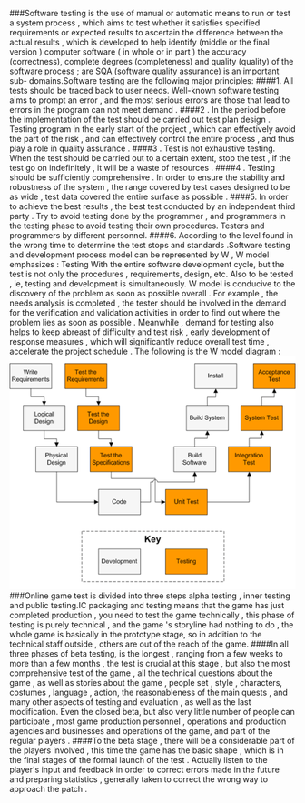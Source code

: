 ###Software testing is the use of manual or automatic means to run or test a system process , which aims to test whether it satisfies specified requirements or expected results to ascertain the difference between the actual results , which is developed to help identify (middle or the final version ) computer software ( in whole or in part ) the accuracy (correctness), complete degrees (completeness) and quality (quality) of the software process ; are SQA (software quality assurance) is an important sub- domains.Software testing are the following major principles:
####1. All tests should be traced back to user needs. Well-known software testing aims to prompt an error , and the most serious errors are those that lead to errors in the program can not meet demand .
####2 . In the period before the implementation of the test should be carried out test plan design . Testing program in the early start of the project , which can effectively avoid the part of the risk , and can effectively control the entire process , and thus play a role in quality assurance .
####3 . Test is not exhaustive testing. When the test should be carried out to a certain extent, stop the test , if the test go on indefinitely , it will be a waste of resources .
####4 . Testing should be sufficiently comprehensive . In order to ensure the stability and robustness of the system , the range covered by test cases designed to be as wide , test data covered the entire surface as possible .
####5. In order to achieve the best results , the best test conducted by an independent third party . Try to avoid testing done by the programmer , and programmers in the testing phase to avoid testing their own procedures. Testers and programmers by different personnel.
####6. According to the level found in the wrong time to determine the test stops and standards .Software testing and development process model can be represented by W , W model emphasizes : Testing With the entire software development cycle, but the test is not only the procedures , requirements, design, etc. Also to be tested , ie, testing and development is simultaneously. W model is conducive to the discovery of the problem as soon as possible overall . For example , the needs analysis is completed , the tester should be involved in the demand for the verification and validation activities in order to find out where the problem lies as soon as possible . Meanwhile , demand for testing also helps to keep abreast of difficulty and test risk , early development of response measures , which will significantly reduce overall test time , accelerate the project schedule . The following is the W model diagram : ![image](https://github.com/aisi/SQA/blob/master/1.png)
###Online game test is divided into three steps alpha testing , inner testing and public testing.IC packaging and testing means that the game has just completed production , you need to test the game technically , this phase of testing is purely technical , and the game 's storyline had nothing to do , the whole game is basically in the prototype stage, so in addition to the technical staff outside , others are out of the reach of the game.
####In all three phases of beta testing, is the longest , ranging from a few weeks to more than a few months , the test is crucial at this stage , but also the most comprehensive test of the game , all the technical questions about the game , as well as stories about the game , people set , style , characters, costumes , language , action, the reasonableness of the main quests , and many other aspects of testing and evaluation , as well as the last modification. Even the closed beta, but also very little number of people can participate , most game production personnel , operations and production agencies and businesses and operations of the game, and part of the regular players .
####To the beta stage , there will be a considerable part of the players involved , this time the game has the basic shape , which is in the final stages of the formal launch of the test . Actually listen to the player's input and feedback in order to correct errors made ​​in the future and preparing statistics , generally taken to correct the wrong way to approach the patch .
